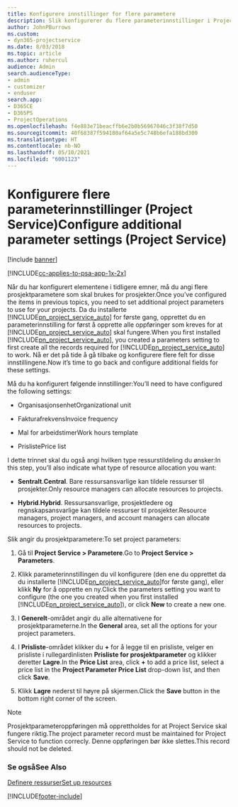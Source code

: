 ```yaml
---
title: Konfigurere innstillinger for flere parametere
description: Slik konfigurerer du flere parameterinnstillinger i Project Service
author: JohnPBurrows
ms.custom:
- dyn365-projectservice
ms.date: 8/03/2018
ms.topic: article
ms.author: ruhercul
audience: Admin
search.audienceType:
- admin
- customizer
- enduser
search.app:
- D365CE
- D365PS
- ProjectOperations
ms.openlocfilehash: f4e883e71beacffb6e2b0b56967046c3f38f7d50
ms.sourcegitcommit: 40f68387f594180af64a5e5c748b6efa188bd300
ms.translationtype: HT
ms.contentlocale: nb-NO
ms.lasthandoff: 05/10/2021
ms.locfileid: "6001123"
---
```

# <a name="configure-additional-parameter-settings-project-service"></a><span data-ttu-id="b5da0-103">Konfigurere flere parameterinnstillinger (Project Service)</span><span class="sxs-lookup"><span data-stu-id="b5da0-103">Configure additional parameter settings (Project Service)</span></span>

[!include [banner](../includes/psa-now-project-operations.md)]

[!INCLUDE[cc-applies-to-psa-app-1x-2x](../includes/cc-applies-to-psa-app-1x-2x.md)]

<span data-ttu-id="b5da0-104">Når du har konfigurert elementene i tidligere emner, må du angi flere prosjektparametere som skal brukes for prosjekter.</span><span class="sxs-lookup"><span data-stu-id="b5da0-104">Once you’ve configured the items in previous topics, you need to set additional project parameters to use for your projects.</span></span> <span data-ttu-id="b5da0-105">Da du installerte [!INCLUDE[pn_project_service_auto](../includes/pn-project-service-auto.md)] for første gang, opprettet du en parameterinnstilling for først å opprette alle oppføringer som kreves for at [!INCLUDE[pn_project_service_auto](../includes/pn-project-service-auto.md)] skal fungere.</span><span class="sxs-lookup"><span data-stu-id="b5da0-105">When you first installed [!INCLUDE[pn_project_service_auto](../includes/pn-project-service-auto.md)], you created a parameters setting to first create all the records required for [!INCLUDE[pn_project_service_auto](../includes/pn-project-service-auto.md)] to work.</span></span> <span data-ttu-id="b5da0-106">Nå er det på tide å gå tilbake og konfigurere flere felt for disse innstillingene.</span><span class="sxs-lookup"><span data-stu-id="b5da0-106">Now it’s time to go back and configure additional fields for these settings.</span></span>  
  
 <span data-ttu-id="b5da0-107">Må du ha konfigurert følgende innstillinger:</span><span class="sxs-lookup"><span data-stu-id="b5da0-107">You’ll need to have configured the following settings:</span></span>  
  
-   <span data-ttu-id="b5da0-108">Organisasjonsenhet</span><span class="sxs-lookup"><span data-stu-id="b5da0-108">Organizational unit</span></span>  
  
-   <span data-ttu-id="b5da0-109">Fakturafrekvens</span><span class="sxs-lookup"><span data-stu-id="b5da0-109">Invoice frequency</span></span>  
  
-   <span data-ttu-id="b5da0-110">Mal for arbeidstimer</span><span class="sxs-lookup"><span data-stu-id="b5da0-110">Work hours template</span></span>  
  
-   <span data-ttu-id="b5da0-111">Prisliste</span><span class="sxs-lookup"><span data-stu-id="b5da0-111">Price list</span></span>  
 
<span data-ttu-id="b5da0-112">I dette trinnet skal du også angi hvilken type ressurstildeling du ønsker:</span><span class="sxs-lookup"><span data-stu-id="b5da0-112">In this step, you’ll also indicate what type of resource allocation you want:</span></span>  
  
- <span data-ttu-id="b5da0-113">**Sentralt**.</span><span class="sxs-lookup"><span data-stu-id="b5da0-113">**Central**.</span></span> <span data-ttu-id="b5da0-114">Bare ressursansvarlige kan tildele ressurser til prosjekter.</span><span class="sxs-lookup"><span data-stu-id="b5da0-114">Only resource managers can allocate resources to projects.</span></span>  
  
- <span data-ttu-id="b5da0-115">**Hybrid**.</span><span class="sxs-lookup"><span data-stu-id="b5da0-115">**Hybrid**.</span></span> <span data-ttu-id="b5da0-116">Ressursansvarlige, prosjektledere og regnskapsansvarlige kan tildele ressurser til prosjekter.</span><span class="sxs-lookup"><span data-stu-id="b5da0-116">Resource managers, project managers, and account managers can allocate resources to projects.</span></span>  
  
 
<span data-ttu-id="b5da0-117">Slik angir du prosjektparametere:</span><span class="sxs-lookup"><span data-stu-id="b5da0-117">To set project parameters:</span></span>  
  
1. <span data-ttu-id="b5da0-118">Gå til **Project Service > Parametere**.</span><span class="sxs-lookup"><span data-stu-id="b5da0-118">Go to **Project Service > Parameters**.</span></span>  
  
2. <span data-ttu-id="b5da0-119">Klikk parameterinnstillingen du vil konfigurere (den ene du opprettet da du installerte [!INCLUDE[pn_project_service_auto](../includes/pn-project-service-auto.md)]for første gang), eller klikk **Ny** for å opprette en ny.</span><span class="sxs-lookup"><span data-stu-id="b5da0-119">Click the parameters setting you want to configure (the one you created when you first installed [!INCLUDE[pn_project_service_auto](../includes/pn-project-service-auto.md)]), or click **New** to create a new one.</span></span>  
  
3. <span data-ttu-id="b5da0-120">I **Generelt**-området angir du alle alternativene for prosjektparameterne.</span><span class="sxs-lookup"><span data-stu-id="b5da0-120">In the **General** area, set all the options for your project parameters.</span></span>  
  
4. <span data-ttu-id="b5da0-121">I **Prisliste**-området klikker du **+** for å legge til en prisliste, velger en prisliste i rullegardinlisten **Prisliste for prosjektparameter** og klikker deretter **Lagre**.</span><span class="sxs-lookup"><span data-stu-id="b5da0-121">In the **Price List** area, click **+** to add a price list, select a price list in the **Project Parameter Price List** drop-down list, and then click **Save**.</span></span>  
  
5. <span data-ttu-id="b5da0-122">Klikk **Lagre** nederst til høyre på skjermen.</span><span class="sxs-lookup"><span data-stu-id="b5da0-122">Click the **Save** button in the bottom right corner of the screen.</span></span>  

> [!NOTE]
> <span data-ttu-id="b5da0-123">Prosjektparameteroppføringen må opprettholdes for at Project Service skal fungere riktig.</span><span class="sxs-lookup"><span data-stu-id="b5da0-123">The project parameter record must be maintained for Project Service to function correcly.</span></span> <span data-ttu-id="b5da0-124">Denne oppføringen bør ikke slettes.</span><span class="sxs-lookup"><span data-stu-id="b5da0-124">This record should not be deleted.</span></span>

### <a name="see-also"></a><span data-ttu-id="b5da0-125">Se også</span><span class="sxs-lookup"><span data-stu-id="b5da0-125">See Also</span></span>  
 [<span data-ttu-id="b5da0-126">Definere ressurser</span><span class="sxs-lookup"><span data-stu-id="b5da0-126">Set up resources</span></span>](../psa/set-up-resources.md)


[!INCLUDE[footer-include](../includes/footer-banner.md)]